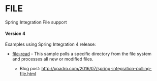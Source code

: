 # FILE
Spring Integration File support
#### Version 4
Examples using Spring Integration 4 release:

* [file-read] - This sample polls a specific directory from the file system and processes all new or modified files.
  * Blog post: http://xpadro.com/2016/07/spring-integration-polling-file.html


   [file-read]: https://github.com/xpadro/spring-integration/tree/master/file/file-read-directory

